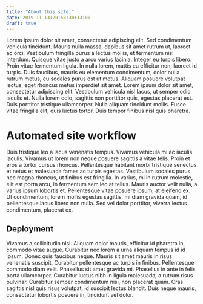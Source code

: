 ```yaml
---
title: "About this site."
date: 2019-11-13T20:58:30+13:00
draft: true
---
```


Lorem ipsum dolor sit amet, consectetur adipiscing elit.
Sed condimentum vehicula tincidunt. Mauris nulla massa,
dapibus sit amet rutrum ut, laoreet ac orci.
Vestibulum fringilla purus a lectus mollis, et fermentum nisl interdum.
Quisque vitae justo a arcu varius lacinia. Integer eu turpis libero.
Proin vitae fermentum ligula. In nulla lorem, mattis eu efficitur non,
laoreet id turpis. Duis faucibus, mauris eu elementum condimentum,
dolor nulla rutrum metus, eu sodales purus est ut metus.
Aliquam posuere volutpat lectus, eget rhoncus metus imperdiet sit amet.
Lorem ipsum dolor sit amet, consectetur adipiscing elit.
Vestibulum vehicula nisl lacus, ut semper odio iaculis et.
Nulla lorem odio, sagittis non porttitor quis, egestas placerat est.
Duis porttitor tristique ullamcorper. Nulla aliquam tincidunt mollis.
Fusce vitae fringilla elit, quis luctus tortor.
Duis tempor finibus nisl quis pharetra.

# Automated site workflow

Duis tristique leo a lacus venenatis tempus. Vivamus vehicula mi ac iaculis iaculis.
Vivamus ut lorem non neque posuere sagittis a vitae felis.
Proin et eros a tortor cursus rhoncus. Pellentesque habitant morbi tristique
senectus et netus et malesuada fames ac turpis egestas.
Vestibulum sodales purus nec magna rhoncus, ut finibus est fringilla.
In varius, mi in rutrum molestie, elit est porta arcu, in fermentum sem leo at tellus.
Mauris auctor velit nulla, a varius ipsum lobortis et.
Pellentesque vitae posuere ipsum,
at eleifend ex. Ut condimentum, lorem mollis egestas sagittis,
mi diam gravida quam, id pellentesque lacus libero non nulla.
Sed vel dolor porttitor, viverra lectus condimentum, placerat ex.

## Deployment

Vivamus a sollicitudin nisi. Aliquam dolor mauris, efficitur id pharetra in,
commodo vitae augue. Curabitur nec lorem a urna aliquam tempus id id ipsum.
Donec quis faucibus neque. Mauris sit amet mauris in risus venenatis suscipit.
Curabitur pellentesque ac turpis in finibus. Pellentesque commodo diam velit.
Phasellus sit amet gravida mi. Phasellus in ante in felis porta ullamcorper.
Curabitur luctus nibh in ligula malesuada, a rutrum risus pulvinar.
Curabitur semper condimentum nisi, non placerat quam.
Cras sagittis nisl quis risus volutpat, id suscipit lectus blandit.
Duis neque mauris, consectetur lobortis posuere in, tincidunt vel dolor.
